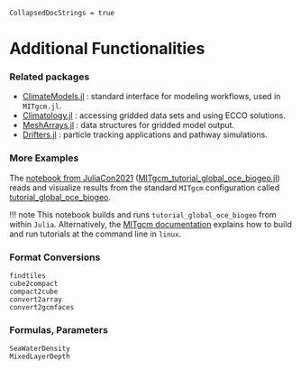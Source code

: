 ```@meta
CollapsedDocStrings = true
```

# Additional Functionalities

### Related packages 

- [ClimateModels.jl](https://gaelforget.github.io/ClimateModels.jl/stable/) : standard interface for modeling workflows, used in `MITgcm.jl`. 
- [Climatology.jl](https://JuliaOcean.github.io/Climatology.jl/dev/) : accessing gridded data sets and using ECCO solutions. 
- [MeshArrays.jl](https://juliaclimate.github.io/MeshArrays.jl/dev/) : data structures for gridded model output.
- [Drifters.jl](https://juliaclimate.github.io/Drifters.jl/dev/) : particle tracking applications and pathway simulations. 

### More Examples

The [notebook from JuliaCon2021](https://juliaocean.github.io/MarineEcosystemsJuliaCon2021.jl/dev/MITgcm_tutorial_global_oce_biogeo.html) ([MITgcm\_tutorial\_global\_oce\_biogeo.jl](https://juliaocean.github.io/MarineEcosystemsJuliaCon2021.jl/dev/MITgcm_tutorial_global_oce_biogeo.jl)) reads and visualize results from the standard `MITgcm` configuration called [tutorial\_global\_oce_biogeo](https://mitgcm.readthedocs.io/en/latest/examples/global_oce_biogeo/global_oce_biogeo.html).

!!! note 
    This notebook builds and runs `tutorial_global_oce_biogeo` from within `Julia`. Alternatively, the [MITgcm documentation](https://mitgcm.readthedocs.io/en/latest/getting_started/getting_started.html) explains how to build and run tutorials at the command line in `linux`. 

### Format Conversions

```@docs
findtiles
cube2compact
compact2cube
convert2array
convert2gcmfaces
```

### Formulas, Parameters

```@docs
SeaWaterDensity
MixedLayerDepth
```
